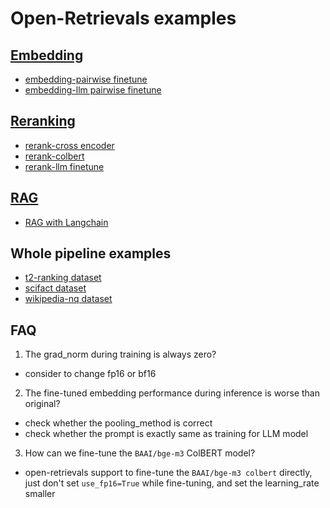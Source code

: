 # Open-Retrievals examples

## [Embedding](./0_embedding)
- [embedding-pairwise finetune](./0_embedding/train_pairwise.py)
- [embedding-llm pairwise finetune](./0_embedding/train_llm.py)


## [Reranking](./2_reranking)
- [rerank-cross encoder](./2_reranking/train_cross_encoder.py)
- [rerank-colbert](3_colbert/rerank_colbert.py)
- [rerank-llm finetune](./2_reranking/train_llm.py)


## [RAG](./4_rag)
- [RAG with Langchain](4_rag/rag_langchain_demo.py)


## Whole pipeline examples
- [t2-ranking dataset](./t2_ranking/README.md)
- [scifact dataset](./scifact/README.md)
- [wikipedia-nq dataset](./wikipedia-nq/README.md)


## FAQ

1. The grad_norm during training is always zero?
- consider to change fp16 or bf16

2. The fine-tuned embedding performance during inference is worse than original?
- check whether the pooling_method is correct
- check whether the prompt is exactly same as training for LLM model

3. How can we fine-tune the `BAAI/bge-m3` ColBERT model?
- open-retrievals support to fine-tune the `BAAI/bge-m3 colbert` directly, just don't set `use_fp16=True` while fine-tuning, and set the learning_rate smaller
